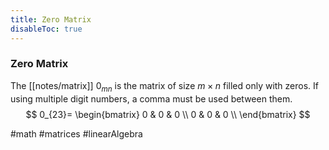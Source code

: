 ```yaml
---
title: Zero Matrix
disableToc: true
---
```


### Zero Matrix
The [[notes/matrix]] $0_{mn}$ is the matrix of size $m \times n$ filled only with zeros. If using multiple digit numbers, a comma must be used between them.
$$
0_{23}=
\begin{bmatrix}
	0 & 0 & 0 \\
	0 & 0 & 0 \\
\end{bmatrix}
$$

#math #matrices #linearAlgebra 
